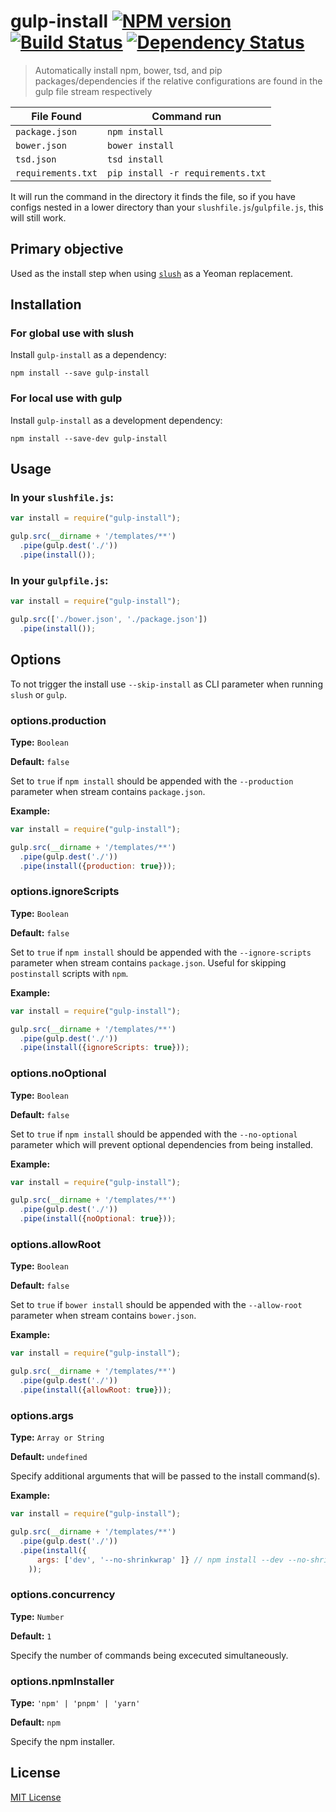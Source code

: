 # gulp-install [![NPM version][npm-image]][npm-url] [![Build Status][travis-image]][travis-url] [![Dependency Status][depstat-image]][depstat-url]

> Automatically install npm, bower, tsd, and pip packages/dependencies if the relative configurations are found in the gulp file stream respectively

| File Found | Command run|  
| --- | --- |  
|`package.json` | `npm install`|  
|`bower.json` | `bower install`|  
|`tsd.json` | `tsd install`|  
|`requirements.txt` | `pip install -r requirements.txt`|  

It will run the command in the directory it finds the file, so if you have configs nested in a lower directory than your `slushfile.js`/`gulpfile.js`, this will still work.

## Primary objective

Used as the install step when using [`slush`](https://www.npmjs.org/package/slush) as a Yeoman replacement.

## Installation

### For global use with slush

Install `gulp-install` as a dependency:

```shell
npm install --save gulp-install
```

### For local use with gulp

Install `gulp-install` as a development dependency:

```shell
npm install --save-dev gulp-install
```

## Usage

### In your `slushfile.js`:

```javascript
var install = require("gulp-install");

gulp.src(__dirname + '/templates/**')
  .pipe(gulp.dest('./'))
  .pipe(install());
```

### In your `gulpfile.js`:

```javascript
var install = require("gulp-install");

gulp.src(['./bower.json', './package.json'])
  .pipe(install());
```

## Options

To not trigger the install use `--skip-install` as CLI parameter when running `slush` or `gulp`.

### options.production

**Type:** `Boolean`

**Default:** `false`


Set to `true` if `npm install` should be appended with the `--production` parameter when stream contains `package.json`.

**Example:**

```javascript
var install = require("gulp-install");

gulp.src(__dirname + '/templates/**')
  .pipe(gulp.dest('./'))
  .pipe(install({production: true}));  
```

### options.ignoreScripts

**Type:** `Boolean`

**Default:** `false`


Set to `true` if `npm install` should be appended with the `--ignore-scripts` parameter when stream contains `package.json`. Useful for skipping `postinstall` scripts with `npm`.

**Example:**

```javascript
var install = require("gulp-install");

gulp.src(__dirname + '/templates/**')
  .pipe(gulp.dest('./'))
  .pipe(install({ignoreScripts: true}));
```

### options.noOptional

**Type:** `Boolean`

**Default:** `false`

Set to `true` if `npm install` should be appended with the `--no-optional` parameter which will prevent optional dependencies from being installed.

**Example:**

```javascript
var install = require("gulp-install");

gulp.src(__dirname + '/templates/**')
  .pipe(gulp.dest('./'))
  .pipe(install({noOptional: true}));
```

### options.allowRoot

**Type:** `Boolean`

**Default:** `false`


Set to `true` if `bower install` should be appended with the `--allow-root` parameter when stream contains `bower.json`.

**Example:**

```javascript
var install = require("gulp-install");

gulp.src(__dirname + '/templates/**')
  .pipe(gulp.dest('./'))
  .pipe(install({allowRoot: true}));  
```

### options.args

**Type:** `Array or String`

**Default:** `undefined`


Specify additional arguments that will be passed to the install command(s).

**Example:**

```javascript
var install = require("gulp-install");

gulp.src(__dirname + '/templates/**')
  .pipe(gulp.dest('./'))
  .pipe(install({
      args: ['dev', '--no-shrinkwrap' ]} // npm install --dev --no-shrinkwrap
    ));  
```

### options.concurrency

**Type:** `Number`

**Default:** `1`

Specify the number of commands being excecuted simultaneously.

### options.npmInstaller

**Type:** `'npm' | 'pnpm' | 'yarn'`

**Default:** `npm`

Specify the npm installer.

## License

[MIT License](http://en.wikipedia.org/wiki/MIT_License)

[npm-url]: https://npmjs.org/package/gulp-install
[npm-image]: https://badge.fury.io/js/gulp-install.png

[travis-url]: http://travis-ci.org/slushjs/gulp-install
[travis-image]: https://secure.travis-ci.org/slushjs/gulp-install.png?branch=master

[depstat-url]: https://david-dm.org/slushjs/gulp-install
[depstat-image]: https://david-dm.org/slushjs/gulp-install.png
